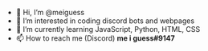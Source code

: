 - 👋 Hi, I’m @meiguess
- 👀 I’m interested in coding discord bots and webpages
- 🌱 I’m currently learning JavaScript, Python, HTML, CSS
- 📫 How to reach me (Discord) **me i guess#9147**

<!---
meiguess/meiguess is a ✨ special ✨ repository because its `README.md` (this file) appears on your GitHub profile.
You can click the Preview link to take a look at your changes.
--->
